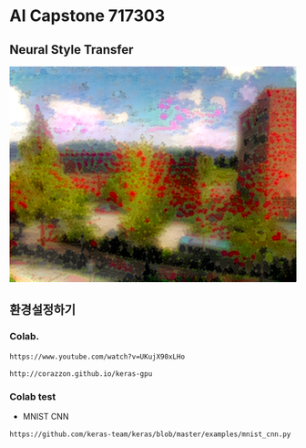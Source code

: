 # AI Capstone 717303

## Neural Style Transfer
<img src='01_NeuralStyleTransfer/example1.png' />

## 환경설정하기
### Colab. 
```
https://www.youtube.com/watch?v=UKujX90xLHo
```

```
http://corazzon.github.io/keras-gpu
```

### Colab test
* MNIST CNN
```
https://github.com/keras-team/keras/blob/master/examples/mnist_cnn.py
```
